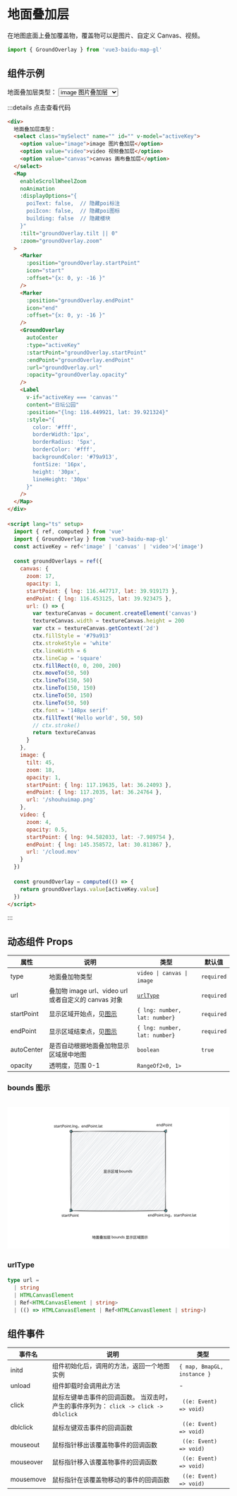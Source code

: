 # 地面叠加层

在地图底面上叠加覆盖物，覆盖物可以是图片、自定义 Canvas、视频。

```ts
import { GroundOverlay } from 'vue3-baidu-map-gl'
```

## 组件示例

<div>
  地面叠加层类型：
  <select class="mySelect" name="" id="" v-model="activeKey">
    <option value="image">image 图片叠加层</option>
    <option value="video">video 视频叠加层</option>
    <option value="canvas">canvas 画布叠加层</option>
  </select>
  <Map
    enableScrollWheelZoom
    noAnimation
    :displayOptions="{
      poiText: false,  // 隐藏poi标注
      poiIcon: false,  // 隐藏poi图标
      building: false  // 隐藏楼块
    }"
    :tilt="groundOverlay.tilt || 0"
    :zoom="groundOverlay.zoom"
  >
    <Marker
      :position="groundOverlay.startPoint"
      icon="start"
      :offset="{x: 0, y: -16 }"
    />
    <Marker
      :position="groundOverlay.endPoint"
      icon="end"
      :offset="{x: 0, y: -16 }"
    />
    <GroundOverlay
      autoCenter
      :type="activeKey"
      :startPoint="groundOverlay.startPoint"
      :endPoint="groundOverlay.endPoint"
      :url="groundOverlay.url"
      :opacity="groundOverlay.opacity"
    />
    <Label
      v-if="activeKey === 'canvas'"
      content="日坛公园"
      :position="{lng: 116.449921, lat: 39.921324}"
      :style="{
        color: '#fff',
        borderWidth:'1px',
        borderRadius: '5px',
        borderColor: '#fff',
        backgroundColor: '#79a913',
        fontSize: '16px',
        height: '30px',
        lineHeight: '30px'
      }"
    />
  </Map>
</div>

<script lang="ts" setup>
  import { ref, computed } from 'vue'

  const activeKey = ref<'image' | 'canvas' | 'video'>('canvas')

  const groundOverlays = ref({
    canvas: {
      zoom: 17,
      opacity: 1,
      startPoint: { lng: 116.447717, lat: 39.919173 },
      endPoint: { lng: 116.453125, lat: 39.923475 },
      url: () => {
        var textureCanvas = document.createElement('canvas')
        textureCanvas.width = textureCanvas.height = 200
        var ctx = textureCanvas.getContext('2d')
        ctx.fillStyle = '#79a913'
        ctx.strokeStyle = 'white'
        ctx.lineWidth = 6
        ctx.lineCap = 'square'
        ctx.fillRect(0, 0, 200, 200)
        ctx.moveTo(50, 50)
        ctx.lineTo(150, 50)
        ctx.lineTo(150, 150)
        ctx.lineTo(50, 150)
        ctx.lineTo(50, 50)
        ctx.stroke()
        return textureCanvas
      }
    },
    image: {
      tilt: 45,
      zoom: 18,
      opacity: 1,
      startPoint: { lng: 117.19635, lat: 36.24093 },
      endPoint: { lng: 117.20350, lat: 36.24764 },
      url: '/shouhuimap.png'
    },
    video: {
      zoom: 4,
      opacity: 0.5,
      startPoint: { lng: 94.582033, lat: -7.989754 },
      endPoint: { lng: 145.358572, lat: 30.813867 },
      url: '/cloud.mov'
    }
  })

  const groundOverlay = computed(() => {
    return groundOverlays.value[activeKey.value]
  })
</script>

:::details 点击查看代码

<!-- prettier-ignore -->
```html
<div>
  地面叠加层类型：
  <select class="mySelect" name="" id="" v-model="activeKey">
    <option value="image">image 图片叠加层</option>
    <option value="video">video 视频叠加层</option>
    <option value="canvas">canvas 画布叠加层</option>
  </select>
  <Map
    enableScrollWheelZoom
    noAnimation
    :displayOptions="{
      poiText: false,  // 隐藏poi标注
      poiIcon: false,  // 隐藏poi图标
      building: false  // 隐藏楼块
    }"
    :tilt="groundOverlay.tilt || 0"
    :zoom="groundOverlay.zoom"
  >
    <Marker
      :position="groundOverlay.startPoint"
      icon="start"
      :offset="{x: 0, y: -16 }"
    />
    <Marker
      :position="groundOverlay.endPoint"
      icon="end"
      :offset="{x: 0, y: -16 }"
    />
    <GroundOverlay
      autoCenter
      :type="activeKey"
      :startPoint="groundOverlay.startPoint"
      :endPoint="groundOverlay.endPoint"
      :url="groundOverlay.url"
      :opacity="groundOverlay.opacity"
    />
    <Label
      v-if="activeKey === 'canvas'"
      content="日坛公园"
      :position="{lng: 116.449921, lat: 39.921324}"
      :style="{
        color: '#fff',
        borderWidth:'1px',
        borderRadius: '5px',
        borderColor: '#fff',
        backgroundColor: '#79a913',
        fontSize: '16px',
        height: '30px',
        lineHeight: '30px'
      }"
    />
  </Map>
</div>

<script lang="ts" setup>
  import { ref, computed } from 'vue'
  import { GroundOverlay } from 'vue3-baidu-map-gl'
  const activeKey = ref<'image' | 'canvas' | 'video'>('image')

  const groundOverlays = ref({
    canvas: {
      zoom: 17,
      opacity: 1,
      startPoint: { lng: 116.447717, lat: 39.919173 },
      endPoint: { lng: 116.453125, lat: 39.923475 },
      url: () => {
        var textureCanvas = document.createElement('canvas')
        textureCanvas.width = textureCanvas.height = 200
        var ctx = textureCanvas.getContext('2d')
        ctx.fillStyle = '#79a913'
        ctx.strokeStyle = 'white'
        ctx.lineWidth = 6
        ctx.lineCap = 'square'
        ctx.fillRect(0, 0, 200, 200)
        ctx.moveTo(50, 50)
        ctx.lineTo(150, 50)
        ctx.lineTo(150, 150)
        ctx.lineTo(50, 150)
        ctx.lineTo(50, 50)
        ctx.font = '148px serif'
        ctx.fillText('Hello world', 50, 50)
        // ctx.stroke()
        return textureCanvas
      }
    },
    image: {
      tilt: 45,
      zoom: 18,
      opacity: 1,
      startPoint: { lng: 117.19635, lat: 36.24093 },
      endPoint: { lng: 117.2035, lat: 36.24764 },
      url: '/shouhuimap.png'
    },
    video: {
      zoom: 4,
      opacity: 0.5,
      startPoint: { lng: 94.582033, lat: -7.989754 },
      endPoint: { lng: 145.358572, lat: 30.813867 },
      url: '/cloud.mov'
    }
  })

  const groundOverlay = computed(() => {
    return groundOverlays.value[activeKey.value]
  })
</script>
```

:::

## 动态组件 Props

| 属性       | 说明                                                 | 类型                          | 默认值     |
| ---------- | ---------------------------------------------------- | ----------------------------- | ---------- |
| type       | 地面叠加物类型                                       | `video \| canvas \| image`    | `required` |
| url        | 叠加物 image url、video url 或者自定义的 canvas 对象 | [`urlType` ](#urltype)        | `required` |
| startPoint | 显示区域开始点，见[图示](#bounds-图示)                | `{ lng: number, lat: number}` | `required` |
| endPoint   | 显示区域结束点，见[图示](#bounds-图示)                | `{ lng: number, lat: number}` | `required` |
| autoCenter | 是否自动根据地面叠加物显示区域居中地图               | `boolean `                    | `true`     |
| opacity    | 透明度，范围 0-1                                     | `RangeOf2<0, 1>`              |            |

### bounds 图示

<br />
<div class="bounds-image">
  <img src="/bounds.svg" alt="">
</div>

<style>
  .dark .bounds-image{
    width: 60%;
    background: var(--vp-c-text-1);
  }
</style>

### urlType

```ts
type url =
  | string
  | HTMLCanvasElement
  | Ref<HTMLCanvasElement | string>
  | (() => HTMLCanvasElement | Ref<HTMLCanvasElement | string>)
```

## 组件事件

| 事件名    | 说明                                                                                   | 类型                        |
| --------- | -------------------------------------------------------------------------------------- | --------------------------- |
| initd     | 组件初始化后，调用的方法，返回一个地图实例                                             | `{ map, BmapGL, instance }` |
| unload    | 组件卸载时会调用此方法                                                                 | -                           |
| click     | 鼠标左键单击事件的回调函数。 当双击时，产生的事件序列为： `click -> click -> dblclick` | ` ((e: Event) => void)`     |
| dblclick  | 鼠标左键双击事件的回调函数                                                             | ` ((e: Event) => void)`     |
| mouseout  | 鼠标指针移出该覆盖物事件的回调函数                                                     | ` ((e: Event) => void)`     |
| mouseover | 鼠标指针移入该覆盖物事件的回调函数                                                     | ` ((e: Event) => void)`     |
| mousemove | 鼠标指针在该覆盖物移动的事件的回调函数                                                 | ` ((e: Event) => void)`     |
